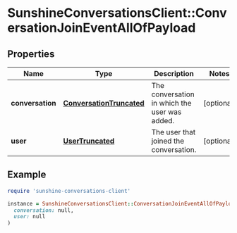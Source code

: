 # SunshineConversationsClient::ConversationJoinEventAllOfPayload

## Properties

| Name | Type | Description | Notes |
| ---- | ---- | ----------- | ----- |
| **conversation** | [**ConversationTruncated**](ConversationTruncated.md) | The conversation in which the user was added. | [optional] |
| **user** | [**UserTruncated**](UserTruncated.md) | The user that joined the conversation. | [optional] |

## Example

```ruby
require 'sunshine-conversations-client'

instance = SunshineConversationsClient::ConversationJoinEventAllOfPayload.new(
  conversation: null,
  user: null
)
```


